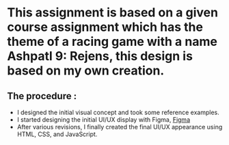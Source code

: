 # This assignment is based on a given course assignment which has the theme of a racing game with a name Ashpatl 9: Rejens, this design is based on my own creation. 

## The procedure :
- I designed the initial visual concept and took some reference examples.
- I started designing the initial UI/UX display with Figma, [Figma](https://www.figma.com/design/dyBI9xyuYwf7Wy0r7KJnrg/Asphatl-9%3A-Rejens?node-id=0-1&t=YjjiaQBRwWArF6zD-1)
- After various revisions, I finally created the final UI/UX appearance using HTML, CSS, and JavaScript.
